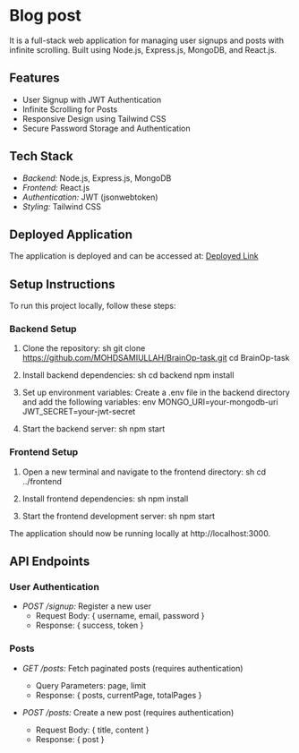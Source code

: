 # Blog post

It is a full-stack web application for managing user signups and posts with infinite scrolling. Built using Node.js, Express.js, MongoDB, and React.js.

## Features

- User Signup with JWT Authentication
- Infinite Scrolling for Posts
- Responsive Design using Tailwind CSS
- Secure Password Storage and Authentication

## Tech Stack

- *Backend:* Node.js, Express.js, MongoDB
- *Frontend:* React.js
- *Authentication:* JWT (jsonwebtoken)
- *Styling:* Tailwind CSS

## Deployed Application

The application is deployed and can be accessed at: [Deployed Link](https://your-deployed-link.com)

## Setup Instructions

To run this project locally, follow these steps:

### Backend Setup

1. Clone the repository:
   sh
   git clone https://github.com/MOHDSAMIULLAH/BrainOp-task.git
   cd BrainOp-task
   

2. Install backend dependencies:
   sh
   cd backend
   npm install
   

3. Set up environment variables:
   Create a .env file in the backend directory and add the following variables:
   env
   MONGO_URI=your-mongodb-uri
   JWT_SECRET=your-jwt-secret
   

4. Start the backend server:
   sh
   npm start
   

### Frontend Setup

1. Open a new terminal and navigate to the frontend directory:
   sh
   cd ../frontend
   

2. Install frontend dependencies:
   sh
   npm install
   

3. Start the frontend development server:
   sh
   npm start
   

The application should now be running locally at http://localhost:3000.

## API Endpoints

### User Authentication

- *POST /signup:* Register a new user
  - Request Body: { username, email, password }
  - Response: { success, token }

### Posts

- *GET /posts:* Fetch paginated posts (requires authentication)
  - Query Parameters: page, limit
  - Response: { posts, currentPage, totalPages }

- *POST /posts:* Create a new post (requires authentication)
  - Request Body: { title, content }
  - Response: { post }